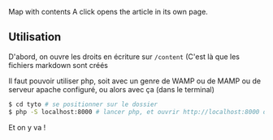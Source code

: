 Map with contents
A click opens the article in its own page.

## Utilisation ##
D'abord, on ouvre les droits en écriture sur `/content` (C'est là que les fichiers markdown sont créés

Il faut pouvoir utiliser php, soit avec un genre de WAMP ou de MAMP ou de serveur apache configuré, ou alors avec ça (dans le terminal)

``` bash
$ cd tyto # se positionner sur le dossier
$ php -S localhost:8000 # lancer php, et ouvrir http://localhost:8000 dans le navigateur
```


Et on y va !
